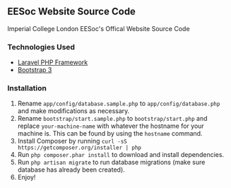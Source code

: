 ## EESoc Website Source Code

Imperial College London EESoc's Offical Website Source Code

### Technologies Used
* [Laravel PHP Framework](http://laravel.com/)
* [Bootstrap 3](http://getbootstrap.com/)

### Installation
1. Rename `app/config/database.sample.php` to `app/config/database.php` and make modifications as necessary.
2. Rename `bootstrap/start.sample.php` to `bootstrap/start.php` and replace `your-machine-name` with whatever the hostname for your machine is. This can be found by using the `hostname` command.
3. Install Composer by running `curl -sS https://getcomposer.org/installer | php`
4. Run `php composer.phar install` to download and install dependencies.
5. Run `php artisan migrate` to run database migrations (make sure database has already been created).
6. Enjoy!
